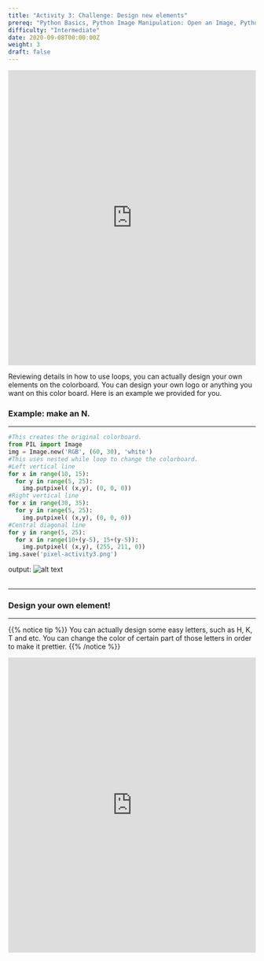 ```yaml
---
title: "Activity 3: Challenge: Design new elements"
prereq: "Python Basics, Python Image Manipulation: Open an Image, Python Pixels: Colors and Pixels"
difficulty: "Intermediate"
date: 2020-09-08T00:00:00Z
weight: 3
draft: false
---
```


<iframe width="100%" height="600px" src="https://www.youtube.com/embed/YkxNH1TWjR0" frameborder="0" allow="accelerometer; autoplay; encrypted-media; gyroscope; picture-in-picture" allowfullscreen></iframe>

Reviewing details in how to use loops, you can actually design your own elements on the colorboard. You can design your own logo or anything you want on this color board. Here is an example we provided for you.


### Example: make an N.

<hr/>

```python
#This creates the original colorboard.
from PIL import Image
img = Image.new('RGB', (60, 30), 'white')
#This uses nested while loop to change the colorboard.
#Left vertical line
for x in range(10, 15):
  for y in range(5, 25):
    img.putpixel( (x,y), (0, 0, 0))
#Right vertical line
for x in range(30, 35):
  for y in range(5, 25):
    img.putpixel( (x,y), (0, 0, 0))
#Central diagonal line
for y in range(5, 25):
  for x in range(10+(y-5), 15+(y-5)):
    img.putpixel( (x,y), (255, 211, 0))
img.save('pixel-activity3.png')
```
output:
![alt text](../../media/activity3_ex.png "image showing activity3 example")
<br/><br/>

<hr/>

### Design your own element!

<hr/>

{{% notice tip %}}
You can actually design some easy letters, such as H, K, T and etc. You can change the color of certain part of those letters in order to make it prettier.
{{% /notice %}}

<iframe height="600px" width="100%" src="https://repl.it/@nuevofoundation/Python-Pixel-Activity3?lite=true" scrolling="no" frameborder="no" allowtransparency="true" allowfullscreen="true" sandbox="allow-forms allow-pointer-lock allow-popups allow-same-origin allow-scripts allow-modals"></iframe>

